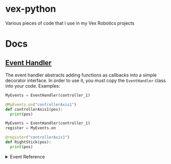 # vex-python
Various pieces of code that I use in my Vex Robotics projects

# Docs
## [Event Handler](https://github.com/SkyTheCodeMaster/vex-python/blob/master/events.py)

The event handler abstracts adding functions as callbacks into a simple decorator interface.
In order to use it, you must copy the `EventHandler` class into your code.
Examples:
```py
MyEvents = EventHandler(controller_1)

@MyEvents.on("controllerAxis1")
def controllerAxis1(pos):
  print(pos)
```
```py
MyEvents = EventHandler(controller_1)
register = MyEvents.on

@register("controllerAxis1")
def RightStick(pos):
  print(pos)
```
<details>
  <summary>Event Reference</summary>
  
  | Event Name                      | Argument 1 | Argument 2 |
|---------------------------------|------------|------------|
| `controllerAxis1`               | `pos`      |            |
| `controllerAxis2`               | `pos`      |            |
| `controllerAxis3`               | `pos`      |            |
| `controllerAxis4`               | `pos`      |            |
|                                 |            |            |
| `controllerButtonAPressed`      |            |            |
| `controllerButtonBPressed`      |            |            |
| `controllerButtonXPressed`      |            |            |
| `controllerButtonYPressed`      |            |            |
| `controllerButtonUpPressed`     |            |            |
| `controllerButtonDownPressed`   |            |            |
| `controllerButtonLeftPressed`   |            |            |
| `controllerButtonRightPressed`  |            |            |
| `controllerButtonL1Pressed`     |            |            |
| `controllerButtonL2Pressed`     |            |            |
| `controllerButtonR1Pressed`     |            |            |
| `controllerButtonR2Pressed`     |            |            |
|                                 |            |            |
| `controllerButtonAReleased`     |            |            |
| `controllerButtonBReleased`     |            |            |
| `controllerButtonXReleased`     |            |            |
| `controllerButtonYReleased`     |            |            |
| `controllerButtonUpReleased`    |            |            |
| `controllerButtonDownReleased`  |            |            |
| `controllerButtonLeftReleased`  |            |            |
| `controllerButtonRightReleased` |            |            |
| `controllerButtonL1Released`    |            |            |
| `controllerButtonL2Released`    |            |            |
| `controllerButtonR1Released`    |            |            |
| `controllerButtonR2Released`    |            |            |
|                                 |            |            |
| `screenPressed`                 | `x`        | `y`        |
| `screenReleased`                | `x`        | `y`        |
</details>
